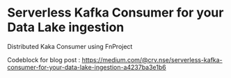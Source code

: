 # Serverless Kafka Consumer for your Data Lake ingestion
Distributed Kaka Consumer using FnProject

Codeblock for blog post : https://medium.com/@crv.nse/serverless-kafka-consumer-for-your-data-lake-ingestion-a4237ba3e1b6
